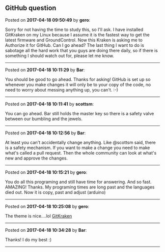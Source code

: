 ## GitHub question
Posted on **2017-04-18 09:50:49** by **gero**:

Sorry for not having the time to study this, so I'll ask. I have installed GitKraken on my Linux because I assume it is the fastest way to get the latest firmware and GroundControl. Now this Kraken is asking me to Authorize it for GitHub. Can I go ahead? The last thing I want to do is sabotage all the hard work that you guys are doing there daily, so if there is something I should watch out for, please let me know.

---

Posted on **2017-04-18 10:11:29** by **Bar**:

You should be good to go ahead. Thanks for asking! GitHub is set up so whenever you make changes it will only be to your copy of the code, no need to worry about messing anything up, you can't. :-)

---

Posted on **2017-04-18 10:11:41** by **scottsm**:

You can go ahead. Bar still holds the master key so there is a safety valve between our bumbling and the jewels.

---

Posted on **2017-04-18 10:12:56** by **Bar**:

At least you can't accidentally change anything. Like @scottsm said, there is a safety mechanism. If you want to make a change you need to make what's called a pull request. Then the whole community can look at what's new and approve the changes.

---

Posted on **2017-04-18 10:15:21** by **gero**:

You do all this programing and still have time for answering. And so fast. AMAZING! Thanks. My programing times are long past and the languages died out. Now it is copy, past and adjust (arduino)

---

Posted on **2017-04-18 10:25:08** by **gero**:

The theme is nice....lol  [GitKraken](//muut.com/u/maslowcnc/s3/:maslowcnc:g5SO:gitkraken.jpg.jpg)

---

Posted on **2017-04-18 10:34:28** by **Bar**:

Thanks! I do my best :)

---

